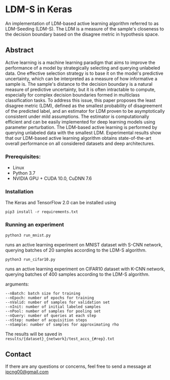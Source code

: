 # LDM-S in Keras
An implementation of LDM-based active learning algorithm referred to as LDM-Seeding (LDM-S). The LDM is a measure of the sample's closeness to the decision boundary based on the disagree metric in hypothesis space.

## Abstract
Active learning is a machine learning paradigm that aims to improve the performance of a model by strategically selecting and querying unlabeled data. One effective selection strategy is to base it on the model's predictive uncertainty, which can be interpreted as a measure of how informative a sample is. The sample's distance to the decision boundary is a natural measure of predictive uncertainty, but it is often intractable to compute, especially for complex decision boundaries formed in multiclass classification tasks.
To address this issue, this paper proposes the least disagree metric (LDM), defined as the smallest probability of disagreement of the predicted label, and an estimator for LDM proven to be asymptotically consistent under mild assumptions. The estimator is computationally efficient and can be easily implemented for deep learning models using parameter perturbation. The LDM-based active learning is performed by querying unlabeled data with the smallest LDM. Experimental results show that our LDM-based active learning algorithm obtains state-of-the-art overall performance on all considered datasets and deep architectures.

### Prerequisites:
- Linux
- Python 3.7
- NVIDIA GPU + CUDA 10.0, CuDNN 7.6

### Installation
The Keras and TensorFlow 2.0 can be installed using
```
pip3 install -r requirements.txt
```

### Running an experiment
```
python3 run_mnist.py
```
runs an active learning experiment on MNIST dataset with S-CNN network, querying batches of 20 samples according to the LDM-S algorithm.

```
python3 run_cifar10.py
```
runs an active learning experiment on CIFAR10 dataset with K-CNN network, querying batches of 400 samples according to the LDM-S algorithm.

arguments:
```
--nBatch: batch size for training
--nEpoch: number of epochs for training
--nValid: number of samples for validation set
--nInit: number of initial labeled samples
--nPool: number of samples for pooling set
--nQuery: number of queries at each step
--nStep: number of acquisition steps
--nSample: number of samples for approximating rho
```

The results will be saved in `results/{dataset}_{network}/test_accs_{#rep}.txt`

## Contact
If there are any questions or concerns, feel free to send a message at ipcng00@gmail.com
